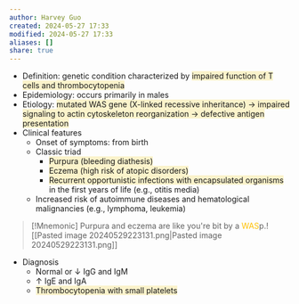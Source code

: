 ```yaml
---
author: Harvey Guo
created: 2024-05-27 17:33
modified: 2024-05-27 17:33
aliases: []
share: true
---
```

- Definition: genetic condition characterized by <span style="background:rgba(240, 200, 0, 0.2)">impaired function of T cells and thrombocytopenia</span>
- Epidemiology: occurs primarily in males
- Etiology: <span style="background:rgba(240, 200, 0, 0.2)">mutated WAS gene (X-linked recessive inheritance) → impaired signaling to actin cytoskeleton reorganization → defective antigen presentation</span>
- Clinical features
	- Onset of symptoms: from birth
	- Classic triad
		- <span style="background:rgba(240, 200, 0, 0.2)">Purpura (bleeding diathesis)</span>
		- <span style="background:rgba(240, 200, 0, 0.2)">Eczema (high risk of atopic disorders)</span>
		- <span style="background:rgba(240, 200, 0, 0.2)">Recurrent opportunistic infections with encapsulated organisms</span> in the first years of life (e.g., otitis media)
	- Increased risk of autoimmune diseases and hematological malignancies (e.g., lymphoma, leukemia)

>[!Mnemonic] 
>Purpura and eczema are like you're bit by a <font color="#ffc000">WAS</font>p.![[Pasted image 20240529223131.png|Pasted image 20240529223131.png]]

- Diagnosis
	- Normal or ↓ IgG and IgM
	- ↑ IgE and IgA 
	- <span style="background:rgba(240, 200, 0, 0.2)">Thrombocytopenia with small platelets</span>
